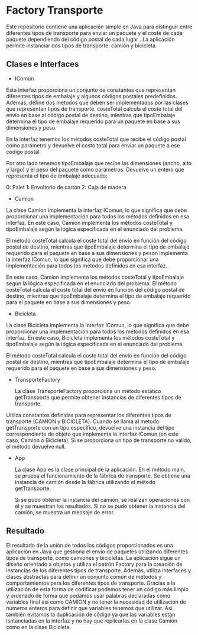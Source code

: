 # Factory Transporte

Este repositorio contiene una aplicación simple en Java para distinguir entre diferentes tipos de transporte para enviar un paquete y el coste de cada paquete dependiendo del código postal de cada lugar . La aplicación permite instanciar dos tipos de transporte: camión y bicicleta.

## Clases e Interfaces

- IComun
  
Esta interfaz proporciona un conjunto de constantes que representan diferentes tipos de embalaje y algunos códigos postales predefinidos. Además, define dos métodos que deben ser implementados por las clases que representan tipos de transporte. costeTotal calcula el coste total del envío en base al código postal de destino, mientras que tipoEmbalaje determina el tipo de embalaje requerido para un paquete en base a sus dimensiones y peso.

En la interfaz tenemos los métodos costeTotal que  recibe el código postal como parámetro y devuelve el costo total para enviar un paquete a ese código postal.

Por otro lado tenemos tipoEmbalaje que recibe las dimensiones (ancho, alto y largo) y el peso del paquete como parámetros.
Devuelve un entero que representa el tipo de embalaje adecuado:

0: Palet
1: Envoltorio de cartón
2: Caja de madera
 
- Camion

La clase Camion implementa la interfaz IComun, lo que significa que debe proporcionar una implementación para todos los métodos definidos en esa interfaz. En este caso, Camion implementa los métodos costeTotal y tipoEmbalaje según la lógica especificada en el enunciado del problema. 

El método costeTotal calcula el coste total del envío en función del código postal de destino, mientras que tipoEmbalaje determina el tipo de embalaje requerido para el paquete en base a sus dimensiones y peson implementa la interfaz IComun, lo que significa que debe proporcionar una implementación para todos los métodos definidos en esa interfaz.

En este caso, Camion implementa los métodos costeTotal y tipoEmbalaje según la lógica especificada en el enunciado del problema. El método costeTotal calcula el coste total del envío en función del código postal de destino, mientras que tipoEmbalaje determina el tipo de embalaje requerido para el paquete en base a sus dimensiones y peso.

- Bicicleta
  
La clase Bicicleta implementa la interfaz IComun, lo que significa que debe proporcionar una implementación para todos los métodos definidos en esa interfaz. En este caso, Bicicleta implementa los métodos costeTotal y tipoEmbalaje según la lógica especificada en el enunciado del problema. 

El método costeTotal calcula el coste total del envío en función del código postal de destino, mientras que tipoEmbalaje determina el tipo de embalaje requerido para el paquete en base a sus dimensiones y peso.

- TransporteFactory
  
  La clase TransporteFactory proporciona un método estático getTransporte que permite obtener instancias de diferentes tipos de transporte.

Utiliza constantes definidas para representar los diferentes tipos de transporte (CAMION y BICICLETA). Cuando se llama al método getTransporte con un tipo específico, devuelve una instancia del tipo correspondiente de objeto que implementa la interfaz IComun (en este caso, Camion o Bicicleta). Si se proporciona un tipo de transporte no válido, el método devuelve null.

- App

  La clase App es la clase principal de la aplicación. En el método main, se prueba el funcionamiento de la fábrica de transporte. Se obtiene una instancia de camión desde la fábrica utilizando el método getTransporte.

   Si se pudo obtener la instancia del camión, se realizan operaciones con él y se muestran los resultados. Si no se pudo obtener la instancia del camión, se muestra un mensaje de error.
  
## Resultado

El resultado de la unión de todos los códigos proporcionados es una aplicación en Java que gestiona el envío de paquetes utilizando diferentes tipos de transporte, como camiones y bicicletas. La aplicación sigue un diseño orientado a objetos y utiliza el patrón Factory para la creación de instancias de los diferentes tipos de transporte. Además, utiliza interfaces y clases abstractas para definir un conjunto común de métodos y comportamientos para los diferentes tipos de transporte.
Gracias a la utilización de esta forma de codificar podemos tener un código más limpio y ordenado de forma que podamos usar palabras declaradas como variables final así como CAMION y no tener la necesidad de utilización de números enteros para definir que variables tenemos que utilizar. Así también evitamos la duplicación de código ya que las variables están isntanciadas en la interfaz y no hay que replicarlas en la clase Camión como en la clase Bicicleta. 
